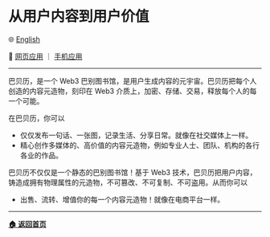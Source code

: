# 从用户内容到用户价值

🌐 [English](./_enus.md)

<!-- 🌎 待定 -->

🚀 [网页应用](https://u.babelyx.com) ｜ [手机应用](https://links.babelyx.com)

---

巴贝历，是一个 Web3 巴别图书馆，是用户生成内容的元宇宙。巴贝历把每个人创造的内容元造物，刻印在 Web3 介质上，加密、存储、交易，释放每个人的每一个可能。

在巴贝历，你可以

- 仅仅发布一句话、一张图，记录生活、分享日常。就像在社交媒体上一样。
- 精心创作多媒体的、高价值的内容元造物，例如专业人士、团队、机构的各行各业的作品。

巴贝历不仅仅是一个静态的巴别图书馆！基于 Web3 技术，巴贝历把用户内容，铸造成拥有物理属性的元造物，不可篡改、不可复制、不可盗用。从而你可以

- 出售、流转、增值你的每一个内容元造物！就像在电商平台一样。

---

[**🏠 返回首页**](../../_zhcn.md)
